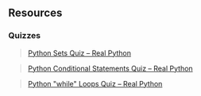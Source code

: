 ## Resources 


### Quizzes   

> [Python Sets Quiz – Real Python](https://realpython.com/quizzes/python-sets/)

> [Python Conditional Statements Quiz – Real Python](   )

> [Python "while" Loops Quiz – Real Python](https://realpython.com/quizzes/python-while-loop/)


